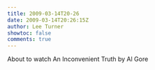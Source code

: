 ```yaml
---
title: 2009-03-14T20-26
date: 2009-03-14T20:26:15Z
author: Lee Turner
showtoc: false
comments: true
---
```


About to watch An Inconvenient Truth by Al Gore

